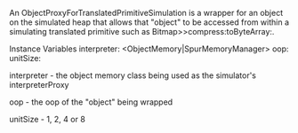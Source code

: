 An ObjectProxyForTranslatedPrimitiveSimulation is a wrapper for an object on the simulated heap that allows that "object" to be accessed from within a simulating translated primitive such as Bitmap>>compress:toByteArray:.

Instance Variables
	interpreter:		<ObjectMemory|SpurMemoryManager>
	oop:			<Integer>
	unitSize:		<Integer>

interpreter
	- the object memory class being used as the simulator's interpreterProxy

oop
	- the oop of the "object" being wrapped

unitSize
	- 1, 2, 4 or 8

